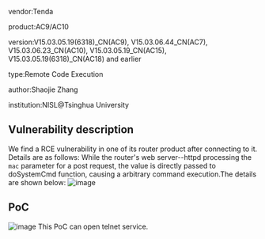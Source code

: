 vendor:Tenda

product:AC9/AC10 

version:V15.03.05.19(6318)_CN(AC9), V15.03.06.44_CN(AC7), V15.03.06.23_CN(AC10), V15.03.05.19_CN(AC15), V15.03.05.19(6318)_CN(AC18) and earlier

type:Remote Code Execution

author:Shaojie Zhang

institution:NISL@Tsinghua University

Vulnerability description
-------------------------
We find a RCE vulnerability in one of its router product after connecting to it. Details are as follows:
While the router's web server--httpd processing the `mac` parameter for a post request, the value is directly passed to doSystemCmd function, causing a arbitrary command execution.The details are shown below:
![image](https://github.com/zsjevilhex/iot/blob/master/route/tenda/tenda-04/image4.jpg)

PoC
-------------------------
![image](https://github.com/zsjevilhex/iot/blob/master/route/tenda/tenda-04/image5.jpg)
This PoC can open telnet service.
